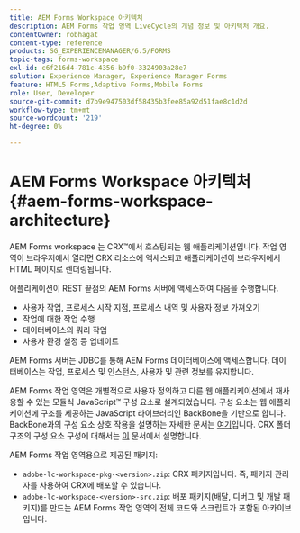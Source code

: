 ```yaml
---
title: AEM Forms Workspace 아키텍처
description: AEM Forms 작업 영역 LiveCycle의 개념 정보 및 아키텍처 개요.
contentOwner: robhagat
content-type: reference
products: SG_EXPERIENCEMANAGER/6.5/FORMS
topic-tags: forms-workspace
exl-id: c6f216d4-781c-4356-b9f0-3324903a28e7
solution: Experience Manager, Experience Manager Forms
feature: HTML5 Forms,Adaptive Forms,Mobile Forms
role: User, Developer
source-git-commit: d7b9e947503df58435b3fee85a92d51fae8c1d2d
workflow-type: tm+mt
source-wordcount: '219'
ht-degree: 0%

---
```


# AEM Forms Workspace 아키텍처 {#aem-forms-workspace-architecture}

AEM Forms workspace 는 CRX™에서 호스팅되는 웹 애플리케이션입니다. 작업 영역이 브라우저에서 열리면 CRX 리소스에 액세스되고 애플리케이션이 브라우저에서 HTML 페이지로 렌더링됩니다.

애플리케이션이 REST 끝점의 AEM Forms 서버에 액세스하여 다음을 수행합니다.

* 사용자 작업, 프로세스 시작 지점, 프로세스 내역 및 사용자 정보 가져오기
* 작업에 대한 작업 수행
* 데이터베이스의 쿼리 작업
* 사용자 환경 설정 등 업데이트

AEM Forms 서버는 JDBC를 통해 AEM Forms 데이터베이스에 액세스합니다. 데이터베이스는 작업, 프로세스 및 인스턴스, 사용자 및 관련 정보를 유지합니다.

AEM Forms 작업 영역은 개별적으로 사용자 정의하고 다른 웹 애플리케이션에서 재사용할 수 있는 모듈식 JavaScript™ 구성 요소로 설계되었습니다. 구성 요소는 웹 애플리케이션에 구조를 제공하는 JavaScript 라이브러리인 BackBone을 기반으로 합니다. BackBone과의 구성 요소 상호 작용을 설명하는 자세한 문서는 [여기](/help/forms/using/backbone-interaction.md)입니다. CRX 폴더 구조의 구성 요소 구성에 대해서는 [이](/help/forms/using/folder-structure.md) 문서에서 설명합니다.

AEM Forms 작업 영역용으로 제공된 패키지:

* `adobe-lc-workspace-pkg-<version>.zip`: CRX 패키지입니다. 즉, 패키지 관리자를 사용하여 CRX에 배포할 수 있습니다.
* `adobe-lc-workspace-<version>-src.zip`: 배포 패키지(배달, 디버그 및 개발 패키지)를 만드는 AEM Forms 작업 영역의 전체 코드와 스크립트가 포함된 아카이브입니다.
